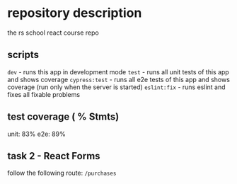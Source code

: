 # repository description

the rs school react course repo

## scripts

`dev` - runs this app in development mode
`test` - runs all unit tests of this app and shows coverage
`cypress:test` - runs all e2e tests of this app and shows coverage (run only when the server is started)
`eslint:fix` - runs eslint and fixes all fixable problems

## test coverage ( % Stmts)

unit: 83%
e2e: 89%

## task 2 - React Forms

follow the following route: `/purchases`
